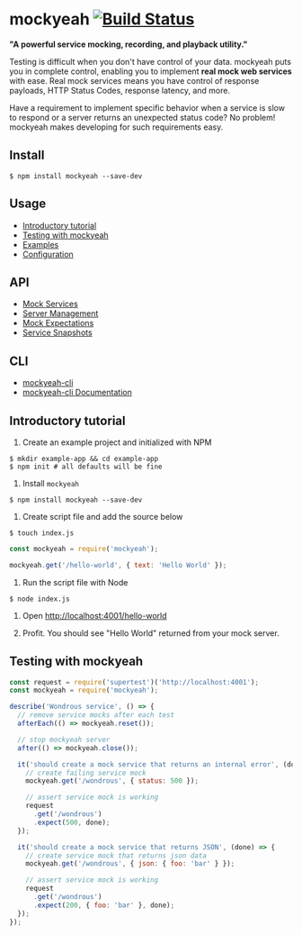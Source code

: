 # mockyeah [![Build Status](https://travis-ci.org/ryanricard/mockyeah.svg)](https://travis-ci.org/ryanricard/mockyeah)

__"A powerful service mocking, recording, and playback utility."__

Testing is difficult when you don't have control of your data. mockyeah puts you in complete control, enabling you to implement __real mock web services__ with ease. Real mock services means you have control of response payloads, HTTP Status Codes, response latency, and more.

Have a requirement to implement specific behavior when a service is slow to respond or a server returns an unexpected status code? No problem! mockyeah makes developing for such requirements easy.

## Install
```shell
$ npm install mockyeah --save-dev
```

## Usage

- [Introductory tutorial](#introductory-tutorial)
- [Testing with mockyeah](#testing-with-mockyeah)
- [Examples](https://github.com/ryanricard/mockyeah/tree/master/examples)
- [Configuration](https://github.com/ryanricard/mockyeah/wiki/Configuration)

## API

- [Mock Services](https://github.com/ryanricard/mockyeah/wiki/Mock-Services)
- [Server Management](https://github.com/ryanricard/mockyeah/wiki/Server-Management)
- [Mock Expectations](https://github.com/ryanricard/mockyeah/wiki/Mock-Expectations)
- [Service Snapshots](https://github.com/ryanricard/mockyeah/wiki/Service-Snapshots)

## CLI

- [mockyeah-cli](https://github.com/ryanricard/mockyeah-cli)
- [mockyeah-cli Documentation](https://github.com/ryanricard/mockyeah/wiki/Service-Snapshot-CLI)

## Introductory tutorial
1. Create an example project and initialized with NPM
  ```shell
  $ mkdir example-app && cd example-app
  $ npm init # all defaults will be fine
  ```

1. Install `mockyeah`
  ```shell
  $ npm install mockyeah --save-dev
  ```

1. Create script file and add the source below
  ```shell
  $ touch index.js
  ```
  ```js
  const mockyeah = require('mockyeah');

  mockyeah.get('/hello-world', { text: 'Hello World' });
  ```

1. Run the script file with Node
  ```shell
  $ node index.js
  ```

1. Open [http://localhost:4001/hello-world](http://localhost:4001/hello-world)

1. Profit. You should see "Hello World" returned from your mock server.

## Testing with mockyeah
```js
const request = require('supertest')('http://localhost:4001');
const mockyeah = require('mockyeah');

describe('Wondrous service', () => {
  // remove service mocks after each test
  afterEach(() => mockyeah.reset());

  // stop mockyeah server
  after(() => mockyeah.close());

  it('should create a mock service that returns an internal error', (done) => {
    // create failing service mock
    mockyeah.get('/wondrous', { status: 500 });

    // assert service mock is working
    request
      .get('/wondrous')
      .expect(500, done);
  });

  it('should create a mock service that returns JSON', (done) => {
    // create service mock that returns json data
    mockyeah.get('/wondrous', { json: { foo: 'bar' } });

    // assert service mock is working
    request
      .get('/wondrous')
      .expect(200, { foo: 'bar' }, done);
  });
});
```


